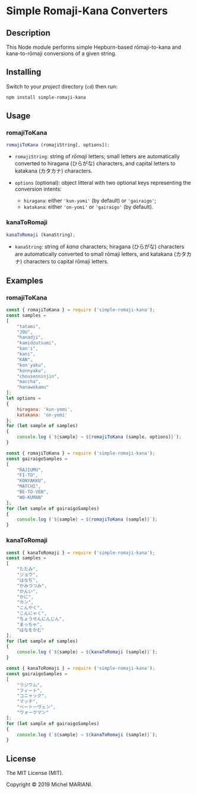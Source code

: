 # Simple Romaji-Kana Converters

## Description

This Node module performs simple Hepburn-based rōmaji-to-kana and kana-to-rōmaji conversions of a given string.

## Installing

Switch to your *project* directory (`cd`) then run:

```bash
npm install simple-romaji-kana
```
## Usage

### romajiToKana

```javascript
romajiToKana (romajiString[, options]);
```

- `romajiString`: string of *rōmaji* letters; small letters are automatically converted to hiragana (ひらがな) characters, and capital letters to katakana (カタカナ) characters.

- `options` (optional): object litteral with two optional keys representing the conversion intents:
    - `hiragana`: either `'kun-yomi'` (by default) or `'gairaigo'`;
    - `katakana`: either `'on-yomi'` or `'gairaigo'` (by default).

### kanaToRomaji

```javascript
kanaToRomaji (kanaString);
```
- `kanaString`: string of *kana* characters; hiragana (ひらがな) characters are automatically converted to small rōmaji letters, and katakana (カタカナ) characters to capital rōmaji letters.

## Examples

### romajiToKana

```javascript
const { romajiToKana } = require ('simple-romaji-kana');
const samples =
[
    "tatami",
    "JOU",
    "hanadji",
    "kamidzutsumi",
    "kan'i",
    "kani",
    "KAN",
    "kon'yaku",
    "konnyaku",
    "chousenninjin",
    "maccha",
    "hanawokamu"
];
let options =
{
    hiragana: 'kun-yomi',
    katakana: 'on-yomi'
};
for (let sample of samples)
{
    console.log (`${sample} → ${romajiToKana (sample, options)}`);
}
```

```javascript
const { romajiToKana } = require ('simple-romaji-kana');
const gairaigoSamples =
[
    "RAJIUMU",
    "FI-TO",
    "KONYAKKU",
    "MATCHI",
    "BE-TO-VEN",
    "WO-KUMAN"
];
for (let sample of gairaigoSamples)
{
    console.log (`${sample} → ${romajiToKana (sample)}`);
}
```

### kanaToRomaji

```javascript
const { kanaToRomaji } = require ('simple-romaji-kana');
const samples =
[
    "たたみ",
    "ジョウ",
    "はなぢ",
    "かみづつみ",
    "かんい",
    "かに",
    "カン",
    "こんやく",
    "こんにゃく",
    "ちょうせんにんじん",
    "まっちゃ",
    "はなをかむ"
];
for (let sample of samples)
{
    console.log (`${sample} → ${kanaToRomaji (sample)}`);
}
```

```javascript
const { kanaToRomaji } = require ('simple-romaji-kana');
const gairaigoSamples =
[
    "ラジウム",
    "フィート",
    "コニャック",
    "マッチ",
    "ベートーヴェン",
    "ウォークマン"
];
for (let sample of gairaigoSamples)
{
    console.log (`${sample} → ${kanaToRomaji (sample)}`);
}
```

## License

The MIT License (MIT).

Copyright © 2019 Michel MARIANI.

